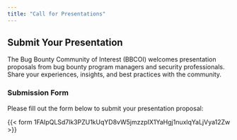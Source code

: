 ```yaml
---
title: "Call for Presentations"
---
```


## Submit Your Presentation

The Bug Bounty Community of Interest (BBCOI) welcomes presentation proposals from bug bounty program managers and security professionals. Share your experiences, insights, and best practices with the community.

### Submission Form

Please fill out the form below to submit your presentation proposal:

{{< form 1FAIpQLSd7lk3PZU1kUqYD8vW5jmzzpIX1YaHgj1nuxlqYaLjVya12Zw >}}
